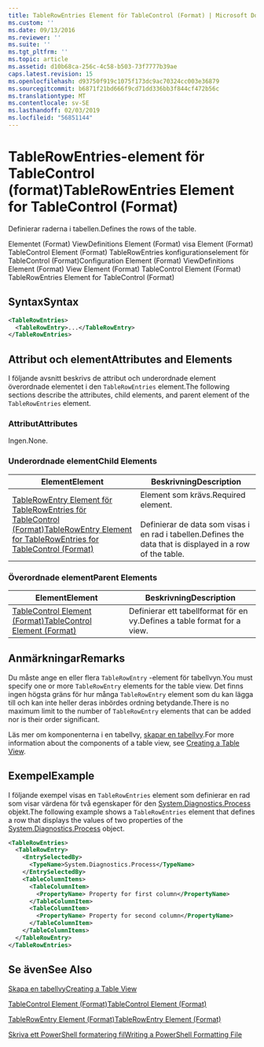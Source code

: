```yaml
---
title: TableRowEntries Element för TableControl (Format) | Microsoft Docs
ms.custom: ''
ms.date: 09/13/2016
ms.reviewer: ''
ms.suite: ''
ms.tgt_pltfrm: ''
ms.topic: article
ms.assetid: d10b68ca-256c-4c58-b503-73f7777b39ae
caps.latest.revision: 15
ms.openlocfilehash: d93750f919c1075f173dc9ac70324cc003e36879
ms.sourcegitcommit: b6871f21bd666f9cd71dd336bb3f844cf472b56c
ms.translationtype: MT
ms.contentlocale: sv-SE
ms.lasthandoff: 02/03/2019
ms.locfileid: "56851144"
---
```

# <a name="tablerowentries-element-for-tablecontrol-format"></a><span data-ttu-id="06328-102">TableRowEntries-element för TableControl (format)</span><span class="sxs-lookup"><span data-stu-id="06328-102">TableRowEntries Element for TableControl (Format)</span></span>

<span data-ttu-id="06328-103">Definierar raderna i tabellen.</span><span class="sxs-lookup"><span data-stu-id="06328-103">Defines the rows of the table.</span></span>

<span data-ttu-id="06328-104">Elementet (Format) ViewDefinitions Element (Format) visa Element (Format) TableControl Element (Format) TableRowEntries konfigurationselement för TableControl (Format)</span><span class="sxs-lookup"><span data-stu-id="06328-104">Configuration Element (Format) ViewDefinitions Element (Format) View Element (Format) TableControl Element (Format) TableRowEntries Element for TableControl (Format)</span></span>

## <a name="syntax"></a><span data-ttu-id="06328-105">Syntax</span><span class="sxs-lookup"><span data-stu-id="06328-105">Syntax</span></span>

```xml
<TableRowEntries>
  <TableRowEntry>...</TableRowEntry>
</TableRowEntries>
```

## <a name="attributes-and-elements"></a><span data-ttu-id="06328-106">Attribut och element</span><span class="sxs-lookup"><span data-stu-id="06328-106">Attributes and Elements</span></span>

<span data-ttu-id="06328-107">I följande avsnitt beskrivs de attribut och underordnade element överordnade elementet i den `TableRowEntries` element.</span><span class="sxs-lookup"><span data-stu-id="06328-107">The following sections describe the attributes, child elements, and parent element of the `TableRowEntries` element.</span></span>

### <a name="attributes"></a><span data-ttu-id="06328-108">Attribut</span><span class="sxs-lookup"><span data-stu-id="06328-108">Attributes</span></span>

<span data-ttu-id="06328-109">Ingen.</span><span class="sxs-lookup"><span data-stu-id="06328-109">None.</span></span>

### <a name="child-elements"></a><span data-ttu-id="06328-110">Underordnade element</span><span class="sxs-lookup"><span data-stu-id="06328-110">Child Elements</span></span>

|<span data-ttu-id="06328-111">Element</span><span class="sxs-lookup"><span data-stu-id="06328-111">Element</span></span>|<span data-ttu-id="06328-112">Beskrivning</span><span class="sxs-lookup"><span data-stu-id="06328-112">Description</span></span>|
|-------------|-----------------|
|[<span data-ttu-id="06328-113">TableRowEntry Element för TableRowEntries för TableControl (Format)</span><span class="sxs-lookup"><span data-stu-id="06328-113">TableRowEntry Element for TableRowEntries for TableControl (Format)</span></span>](./tablerowentry-element-for-tablerowentroes-for-tablecontrol-format.md)|<span data-ttu-id="06328-114">Element som krävs.</span><span class="sxs-lookup"><span data-stu-id="06328-114">Required element.</span></span><br /><br /> <span data-ttu-id="06328-115">Definierar de data som visas i en rad i tabellen.</span><span class="sxs-lookup"><span data-stu-id="06328-115">Defines the data that is displayed in a row of the table.</span></span>|

### <a name="parent-elements"></a><span data-ttu-id="06328-116">Överordnade element</span><span class="sxs-lookup"><span data-stu-id="06328-116">Parent Elements</span></span>

|<span data-ttu-id="06328-117">Element</span><span class="sxs-lookup"><span data-stu-id="06328-117">Element</span></span>|<span data-ttu-id="06328-118">Beskrivning</span><span class="sxs-lookup"><span data-stu-id="06328-118">Description</span></span>|
|-------------|-----------------|
|[<span data-ttu-id="06328-119">TableControl Element (Format)</span><span class="sxs-lookup"><span data-stu-id="06328-119">TableControl Element (Format)</span></span>](./tablecontrol-element-format.md)|<span data-ttu-id="06328-120">Definierar ett tabellformat för en vy.</span><span class="sxs-lookup"><span data-stu-id="06328-120">Defines a table format for a view.</span></span>|

## <a name="remarks"></a><span data-ttu-id="06328-121">Anmärkningar</span><span class="sxs-lookup"><span data-stu-id="06328-121">Remarks</span></span>

<span data-ttu-id="06328-122">Du måste ange en eller flera `TableRowEntry` -element för tabellvyn.</span><span class="sxs-lookup"><span data-stu-id="06328-122">You must specify one or more `TableRowEntry` elements for the table view.</span></span> <span data-ttu-id="06328-123">Det finns ingen högsta gräns för hur många `TableRowEntry` element som du kan lägga till och kan inte heller deras inbördes ordning betydande.</span><span class="sxs-lookup"><span data-stu-id="06328-123">There is no maximum limit to the number of `TableRowEntry` elements that can be added nor is their order significant.</span></span>

<span data-ttu-id="06328-124">Läs mer om komponenterna i en tabellvy, [skapar en tabellvy](./creating-a-table-view.md).</span><span class="sxs-lookup"><span data-stu-id="06328-124">For more information about the components of a table view, see [Creating a Table View](./creating-a-table-view.md).</span></span>

## <a name="example"></a><span data-ttu-id="06328-125">Exempel</span><span class="sxs-lookup"><span data-stu-id="06328-125">Example</span></span>

<span data-ttu-id="06328-126">I följande exempel visas en `TableRowEntries` element som definierar en rad som visar värdena för två egenskaper för den [System.Diagnostics.Process](/dotnet/api/System.Diagnostics.Process) objekt.</span><span class="sxs-lookup"><span data-stu-id="06328-126">The following example shows a `TableRowEntries` element that defines a row that displays the values of two properties of the [System.Diagnostics.Process](/dotnet/api/System.Diagnostics.Process) object.</span></span>

```xml
<TableRowEntries>
  <TableRowEntry>
    <EntrySelectedBy>
      <TypeName>System.Diagnostics.Process</TypeName>
    </EntrySelectedBy>
    <TableColumnItems>
      <TableColumnItem>
        <PropertyName> Property for first column</PropertyName>
      </TableColumnItem>
      <TableColumnItem>
        <PropertyName> Property for second column</PropertyName>
      </TableColumnItem>
    </TableColumnItems>
  </TableRowEntry>
</TableRowEntries>

```

## <a name="see-also"></a><span data-ttu-id="06328-127">Se även</span><span class="sxs-lookup"><span data-stu-id="06328-127">See Also</span></span>

[<span data-ttu-id="06328-128">Skapa en tabellvy</span><span class="sxs-lookup"><span data-stu-id="06328-128">Creating a Table View</span></span>](./creating-a-table-view.md)

[<span data-ttu-id="06328-129">TableControl Element (Format)</span><span class="sxs-lookup"><span data-stu-id="06328-129">TableControl Element (Format)</span></span>](./tablecontrol-element-format.md)

[<span data-ttu-id="06328-130">TableRowEntry Element (Format)</span><span class="sxs-lookup"><span data-stu-id="06328-130">TableRowEntry Element (Format)</span></span>](./tablerowentry-element-for-tablerowentroes-for-tablecontrol-format.md)

[<span data-ttu-id="06328-131">Skriva ett PowerShell formatering fil</span><span class="sxs-lookup"><span data-stu-id="06328-131">Writing a PowerShell Formatting File</span></span>](./writing-a-powershell-formatting-file.md)

